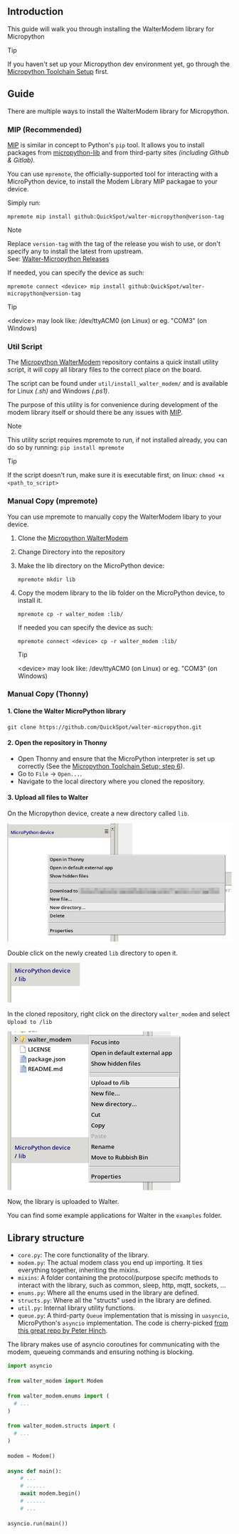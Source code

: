 ## Introduction

This guide will walk you through installing the WalterModem library
for Micropython

> [!TIP]
> If you haven't set up your Micropython dev environment yet, go through the
> [Micropython Toolchain Setup](/developer-toolchains/micropython.md) first.

## Guide

There are multiple ways to install the WalterModem library for Micropython.

<!--- tabs:start --->

### **MIP (Recommended)**

[MIP](https://docs.micropython.org/en/latest/reference/packages.html)
is similar in concept to Python's `pip` tool.
It allows you to install packages from
[micropython-lib](https://docs.micropython.org/en/latest/reference/glossary.html#term-micropython-lib)
and from third-party sites *(including Github & Gitlab)*.

You can use `mpremote`, the officially-supported tool for interacting
with a MicroPython device, to install the Modem Library MIP packagae to your device.

Simply run:

```shell
mpremote mip install github:QuickSpot/walter-micropython@verison-tag
```

> [!NOTE]
> Replace `version-tag` with the tag of the release you wish to use,
> or don't specify any to install the latest from upstream.\
> See: [Walter-Micropython Releases](https://github.com/QUickSpot/walter-micropython/releases)

If needed, you can specify the device as such:

```shell
mpremote connect <device> mip install github:QuickSpot/walter-micropython@version-tag
```

> [!TIP]
> \<device\> may look like: /dev/ttyACM0 (on Linux) or eg. "COM3" (on Windows)

### **Util Script**

The [Micropython WalterModem](https://github.com/QuickSpot/walter-micropython.git)
repository contains a quick install utility script,
it will copy all library files to the correct place on the board.

The script can be found under `util/install_walter_modem/` and is available for
Linux *(.sh)* and Windows *(.ps1)*.

The purpose of this utility is for convenience during development
of the modem library itself or should there be any issues with
[MIP](https://docs.micropython.org/en/latest/reference/packages.html).

> [!NOTE]
> This utility script requires mpremote to run, if not installed already,
> you can do so by running: `pip install mpremote`

> [!TIP]
> If the script doesn't run, make sure it is executable first, on linux:
> `chmod +x <path_to_script>`

### **Manual Copy (mpremote)**

You can use mpremote to manually copy the WalterModem libary to your device.

1. Clone the [Micropython WalterModem](https://github.com/QuickSpot/walter-micropython.git)
2. Change Directory into the repository
3. Make the lib directory on the MicroPython device:

   ```shell
   mpremote mkdir lib
   ```

4. Copy the modem library to the lib folder
   on the MicroPython device, to install it.

   ```shell
   mpremote cp -r walter_modem :lib/
   ```

   If needed you can specify the device as such:

   ```shell
   mpremote connect <device> cp -r walter_modem :lib/
   ```

   > [!TIP]
   > \<device\> may look like: /dev/ttyACM0 (on Linux) or eg. "COM3" (on Windows)

### **Manual Copy (Thonny)**

#### 1. Clone the Walter MicroPython library

   ```shell
   git clone https://github.com/QuickSpot/walter-micropython.git
   ```

#### 2. Open the repository in Thonny

- Open Thonny and ensure that the MicroPython interpreter is set up correctly 
  (See the [Micropython Toolchain Setup; step 6](/developer-toolchains/micropython.md#6-uploading-scripts-via-thonny)).
- Go to `File` -> `Open...`.
- Navigate to the local directory where you cloned the repository.

#### 3. Upload all files to Walter

On the Micropython device, create a new directory called `lib`.

![thonney-new-dir](img/thonny-new-dir.png)

Double click on the newly created `lib` directory to open it.

![thonny-lib-open](img/thonny-lib-open.png)

In the cloned repository, right click on the directory `walter_modem`
and select `Upload to /lib`

![thonny-upload-to-lib](img/thonny-upload-to-lib.png)

<!--- tabs:end -->

Now, the library is uploaded to Walter.

You can find some example applications for Walter in the `examples` folder.

## Library structure

- `core.py`: The core functionality of the library.
- `modem.py`: The actual modem class you end up importing. It ties everything
  together, inheriting the mixins.
- `mixins`: A folder containing the protocol/purpose specifc methods to interact
  with the library, such as common, sleep, http, mqtt, sockets, ...
- `enums.py`: Where all the enums used in the library are defined.
- `structs.py`: Where all the "structs" used in the library are defined.
- `util.py`: Internal library utility functions.
- `queue.py`: A third-party `Queue` implementation
  that is missing in `uasyncio`, MicroPython's `asyncio` implementation.
  The code is cherry-picked [from this great repo by Peter Hinch](https://github.com/peterhinch/micropython-async).

The library makes use of asyncio coroutines for communicating with the modem,
queueing commands and ensuring nothing is blocking.

```python
import asyncio

from walter_modem import Modem

from walter_modem.enums import (
  # ...
)

from walter_modem.structs import (
  # ...
)

modem = Modem()

async def main():
    # ...
    # ......
    await modem.begin()
    # ......
    # ...

asyncio.run(main())
```
